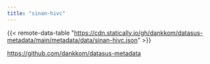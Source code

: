```yaml
---
title: "sinan-hivc"
---
```


{{< remote-data-table "https://cdn.statically.io/gh/dankkom/datasus-metadata/main/metadata/data/sinan-hivc.json" >}}

https://github.com/dankkom/datasus-metadata
